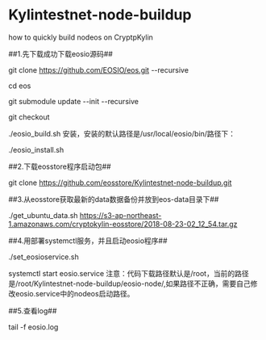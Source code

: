# Kylintestnet-node-buildup
how to quickly build nodeos on CryptpKylin

##1.先下载成功下载eosio源码##

git clone https://github.com/EOSIO/eos.git --recursive

cd eos

git submodule update --init --recursive

git checkout <tagxxx>

./eosio_build.sh
安装，安装的默认路径是/usr/local/eosio/bin/路径下：

./eosio_install.sh

##2.下载eosstore程序启动包##

git clone https://github.com/eosstore/Kylintestnet-node-buildup.git

##3.从eosstore获取最新的data数据备份并放到eos-data目录下##

./get_ubuntu_data.sh https://s3-ap-northeast-1.amazonaws.com/cryptokylin-eosstore/2018-08-23-02_12_54.tar.gz

##4.用部署systemctl服务，并且启动eosio程序##

./set_eosioservice.sh

systemctl start eosio.service
注意：代码下载路径默认是/root，当前的路径是/root/Kylintestnet-node-buildup/eosio-node/,如果路径不正确，需要自己修改eosio.service中的nodeos启动路径。

##5.查看log##

tail -f eosio.log
